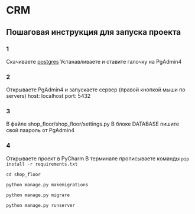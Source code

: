 # CRM
## Пошаговая инструкция для запуска проекта
### 1
Скачиваете [postgres](https://www.postgresql.org/download/)
Устанавливаете и ставите галочку на PgAdmin4
### 2
Открываете PgAdmin4 и запускаете сервер (правой кнопкой мыши по servers)
host: localhost
port: 5432
### 3 
В файле shop_floor/shop_floor/settings.py
В блоке DATABASE пишите свой паароль от PgAdmin4
### 4 
Открываете проект в PyCharm 
В терминале прописываете команды
```pip install -r requirements.txt```

```cd shop_floor```

```python manage.py makemigrations```

```python manage.py migrare```

```python manage.py runserver```
